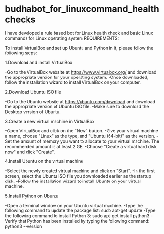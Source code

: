 # budhabot_for_linuxcommand_healthchecks
I have developed a rule based bot for Linux health check and basic Linux commands for Linux operating system
REQUIREMENTS:

To install VirtualBox and set up Ubuntu and Python in it, please follow the following steps:

1.Download and install VirtualBox

-Go to the VirtualBox website at https://www.virtualbox.org/ and download the appropriate version for your operating system.
-Once downloaded, follow the installation wizard to install VirtualBox on your computer.

2.Download Ubuntu ISO file

-Go to the Ubuntu website at https://ubuntu.com/download and download the appropriate version of Ubuntu ISO file.
-Make sure to download the Desktop version of Ubuntu.

3.Create a new virtual machine in VirtualBox

-Open VirtualBox and click on the "New" button.
-Give your virtual machine a name, choose "Linux" as the type, and "Ubuntu (64-bit)" as the version.
-Set the amount of memory you want to allocate to your virtual machine. The recommended amount is at least 2 GB.
-Choose "Create a virtual hard disk now" and click "Create".

4.Install Ubuntu on the virtual machine

-Select the newly created virtual machine and click on "Start".
-In the first screen, select the Ubuntu ISO file you downloaded earlier as the startup disk.
-Follow the installation wizard to install Ubuntu on your virtual machine.

5.Install Python on Ubuntu

-Open a terminal window on your Ubuntu virtual machine.
-Type the following command to update the package list:
        sudo apt-get update
-Type the following command to install Python 3:
        sudo apt-get install python3
-Verify that Python has been installed by typing the following command:
        python3 --version

